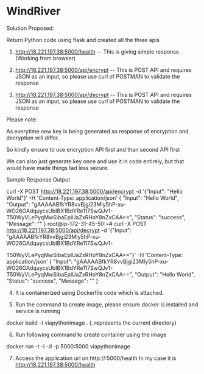 # WindRiver
Solution Proposed:

Return Python code using flask and created all the three apis

1. http://18.221.197.38:5000/health -- This is giving simple response (Working from browser)

2. http://18.221.197.38:5000/api/encrypt -- This is POST API and requires JSON as an input, so please use curl of POSTMAN to validate the response

3. http://18.221.197.38:5000/api/decrypt -- This is POST API and requires JSON as an input, so please use curl of POSTMAN to validate the response

Please note:

As everytime new key is being generated so response of encryption and decryption will differ.

So kindly ensure to use encryption API first and than second API first

We can also just generate key once and use it in code entirely, but that would have made things tad less secure.


Sample Response Output

curl -X POST  http://18.221.197.38:5000/api/encrypt -d '{"Input": "Hello World"}' -H 'Content-Type: application/json'                           {
  "Input": "Hello World",
  "Output": "gAAAAABfkYR8vvBjgi23MIy5hP-xu-WO26OAdquycsUbIBX1BdYRe117SwQJv1-T50WyVLePyqMwSibaEplUaZxRHoY8nZxCAA==",
  "Status": "success",
  "Message": ""
}
root@ip-172-31-45-50:~# curl -X POST  http://18.221.197.38:5000/api/decrypt -d '{"Input": "gAAAAABfkYR8vvBjgi23MIy5hP-xu-WO26OAdquycsUbIBX1BdYRe117SwQJv1-

T50WyVLePyqMwSibaEplUaZxRHoY8nZxCAA=="}' -H 'Content-Type: application/json'
{
  "Input": "gAAAAABfkYR8vvBjgi23MIy5hP-xu-WO26OAdquycsUbIBX1BdYRe117SwQJv1-T50WyVLePyqMwSibaEplUaZxRHoY8nZxCAA==",
  "Output": "Hello World",
  "Status": "success",
  "Message": ""
}



4. It is containerized using Dockerfile code which is attached.

5. Run the command to create image, please ensure docker is installed and service is running

docker build -t viapythonimage . (. represents the current directory)

6. Run following command to create container using the image

 docker run -t -i -d -p 5000:5000 viapythonimage

7.  Access the application url on http://<instanceip>:5000/health
In my case it is http://18.221.197.38:5000/health

